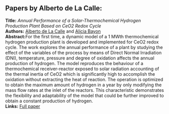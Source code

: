 <h2>Papers by Alberto de La Calle:</h2>
<p>
<b>Title:</b> <i> Annual Performance of a Solar-Thermochemical Hydrogen Production Plant Based on CeO2 Redox Cycle </i> <br />
<b>Authors:</b> <a href="../authors/author_56.html">Alberto de La Calle</a> and <a href="../authors/author_21.html">Alicia Bayon</a><br />
<b>Abstract:</b>For the first time, a dynamic model of a 1 MWth thermochemical hydrogen production plant is developed and implemented for CeO2 redox cycle. The work explores the annual performance of a plant by studying the effect of the variables of the process by means of Direct Normal Irradiation (DNI), temperature, pressure and degree of oxidation affects the annual production of hydrogen.
The model reproduces the behaviour of a thermochemical receiver-reactor exposed to solar radiation accounting of the thermal inertia of CeO2 which is significantly high
to accomplish the oxidation without extracting the heat of reaction. The operation is optimized to obtain the maximum amount of hydrogen in a year by only modifying the
mass flow rates at the inlet of the reactors. This characteristic demonstrates the flexibility and adaptability of the model that could be further improved to obtain a constant production of hydrogen.<br />
<b>Links:</b> <a href="../submissions/ecp17132857_DelacalleBayon.pdf">Full paper</a></p>